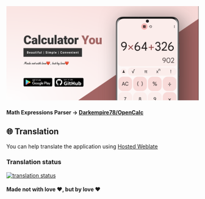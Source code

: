 ![Feature graphic](metadata/playStore/image/feature-graphic-v1.png)






#### Math Expressions Parser -> [Darkempire78/OpenCalc](https://github.com/Darkempire78/OpenCalc)

## :globe_with_meridians: Translation
You can help translate the application using [Hosted Weblate](https://hosted.weblate.org/engage/calculator-you/)

### Translation status
[![translation status](https://hosted.weblate.org/widget/calculator-you/multi-auto.svg)](https://hosted.weblate.org/engage/calculator-you/)

#### Made not with love :heart:, but by love :heart:

